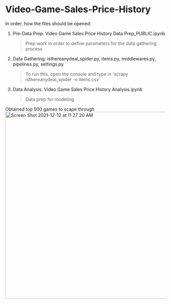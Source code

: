# Video-Game-Sales-Price-History

In order, how the files should be opened:
  1. Pre-Data Prep: Video Game Sales Price History Data Prep_PUBLIC.ipynb
      > Prep work in order to define parameters for the data gathering process
  2. Data Gathering: isthereanydeal_spider.py, items.py, middlewares.py, pipelines.py, settings.py
      > To run this, open the console and type in 'scrapy isthereanydeal_spider -o items.csv'
  3. Data Analysis: Video Game Sales Price History Analysis.ipynb
      > Data prep for modeling


Obtained top 500 games to scape through
<img width="585" alt="Screen Shot 2021-12-12 at 11 27 20 AM" src="https://user-images.githubusercontent.com/85441922/145722801-dfaf421e-5126-4d7e-82a8-445611a03007.png">

   
 
 
